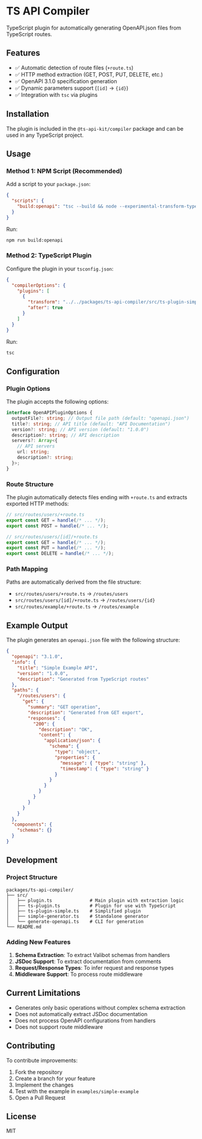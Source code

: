 # TS API Compiler

TypeScript plugin for automatically generating OpenAPI.json files from TypeScript routes.

## Features

- ✅ Automatic detection of route files (`+route.ts`)
- ✅ HTTP method extraction (GET, POST, PUT, DELETE, etc.)
- ✅ OpenAPI 3.1.0 specification generation
- ✅ Dynamic parameters support (`[id]` → `{id}`)
- ✅ Integration with `tsc` via plugins

## Installation

The plugin is included in the `@ts-api-kit/compiler` package and can be used in any TypeScript project.

## Usage

### Method 1: NPM Script (Recommended)

Add a script to your `package.json`:

```json
{
  "scripts": {
    "build:openapi": "tsc --build && node --experimental-transform-types --no-warnings ../../packages/ts-api-compiler/src/simple-generator.ts --project=./tsconfig.json --output=./openapi.json"
  }
}
```

Run:

```bash
npm run build:openapi
```

### Method 2: TypeScript Plugin

Configure the plugin in your `tsconfig.json`:

```json
{
  "compilerOptions": {
    "plugins": [
      {
        "transform": "../../packages/ts-api-compiler/src/ts-plugin-simple.ts",
        "after": true
      }
    ]
  }
}
```

Run:

```bash
tsc
```

## Configuration

### Plugin Options

The plugin accepts the following options:

```typescript
interface OpenAPIPluginOptions {
  outputFile?: string; // Output file path (default: "openapi.json")
  title?: string; // API title (default: "API Documentation")
  version?: string; // API version (default: "1.0.0")
  description?: string; // API description
  servers?: Array<{
    // API servers
    url: string;
    description?: string;
  }>;
}
```

### Route Structure

The plugin automatically detects files ending with `+route.ts` and extracts exported HTTP methods:

```typescript
// src/routes/users/+route.ts
export const GET = handle(/* ... */);
export const POST = handle(/* ... */);

// src/routes/users/[id]/+route.ts
export const GET = handle(/* ... */);
export const PUT = handle(/* ... */);
export const DELETE = handle(/* ... */);
```

### Path Mapping

Paths are automatically derived from the file structure:

- `src/routes/users/+route.ts` → `/routes/users`
- `src/routes/users/[id]/+route.ts` → `/routes/users/{id}`
- `src/routes/example/+route.ts` → `/routes/example`

## Example Output

The plugin generates an `openapi.json` file with the following structure:

```json
{
  "openapi": "3.1.0",
  "info": {
    "title": "Simple Example API",
    "version": "1.0.0",
    "description": "Generated from TypeScript routes"
  },
  "paths": {
    "/routes/users": {
      "get": {
        "summary": "GET operation",
        "description": "Generated from GET export",
        "responses": {
          "200": {
            "description": "OK",
            "content": {
              "application/json": {
                "schema": {
                  "type": "object",
                  "properties": {
                    "message": { "type": "string" },
                    "timestamp": { "type": "string" }
                  }
                }
              }
            }
          }
        }
      }
    }
  },
  "components": {
    "schemas": {}
  }
}
```

## Development

### Project Structure

```tree
packages/ts-api-compiler/
├── src/
│   ├── plugin.ts              # Main plugin with extraction logic
│   ├── ts-plugin.ts           # Plugin for use with TypeScript
│   ├── ts-plugin-simple.ts    # Simplified plugin
│   ├── simple-generator.ts    # Standalone generator
│   └── generate-openapi.ts    # CLI for generation
└── README.md
```

### Adding New Features

1. **Schema Extraction**: To extract Valibot schemas from handlers
2. **JSDoc Support**: To extract documentation from comments
3. **Request/Response Types**: To infer request and response types
4. **Middleware Support**: To process route middleware

## Current Limitations

- Generates only basic operations without complex schema extraction
- Does not automatically extract JSDoc documentation
- Does not process OpenAPI configurations from handlers
- Does not support route middleware

## Contributing

To contribute improvements:

1. Fork the repository
2. Create a branch for your feature
3. Implement the changes
4. Test with the example in `examples/simple-example`
5. Open a Pull Request

## License

MIT